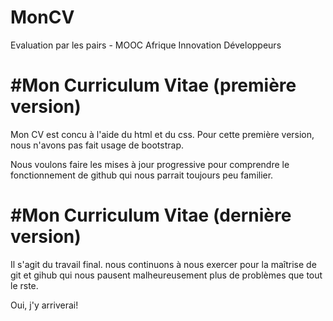# MonCV
Evaluation par les pairs - MOOC Afrique Innovation Développeurs

#Mon Curriculum Vitae (première version)
=

Mon CV est concu à l'aide du html et du css. Pour cette première version, nous n'avons pas fait usage de bootstrap. 

Nous voulons faire les mises à jour progressive pour comprendre le fonctionnement de github qui nous parrait toujours peu familier.

#Mon Curriculum Vitae (dernière version)
=

Il s'agit du travail final. nous continuons à nous exercer pour la maîtrise de git et gihub qui nous pausent malheureusement plus de problèmes que tout le rste.

Oui, j'y arriverai!